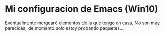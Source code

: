 # Mi configuracion de Emacs (Win10)
Eventualmente mergearé elementos de la que tengo en casa. No son muy parecidas, de momento solo estoy probando paquetes...

